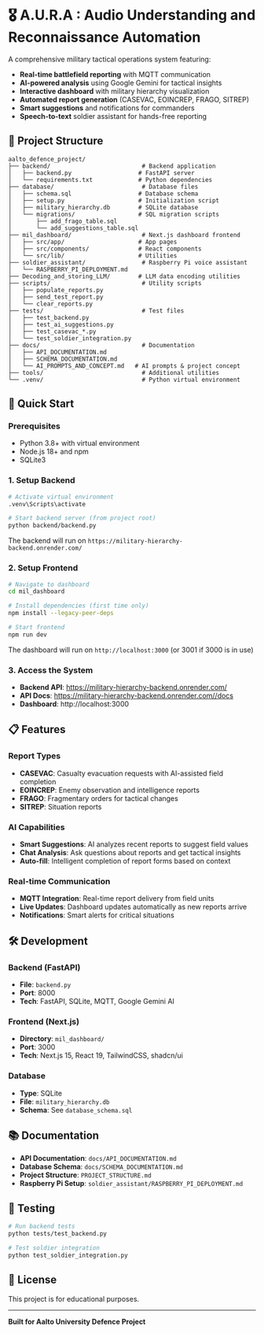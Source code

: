 # 🎖️ A.U.R.A : Audio Understanding and Reconnaissance Automation

A comprehensive military tactical operations system featuring:

- **Real-time battlefield reporting** with MQTT communication
- **AI-powered analysis** using Google Gemini for tactical insights
- **Interactive dashboard** with military hierarchy visualization
- **Automated report generation** (CASEVAC, EOINCREP, FRAGO, SITREP)
- **Smart suggestions** and notifications for commanders
- **Speech-to-text** soldier assistant for hands-free reporting

## 📁 Project Structure

```
aalto_defence_project/
├── backend/                          # Backend application
│   ├── backend.py                   # FastAPI server
│   └── requirements.txt             # Python dependencies
├── database/                         # Database files
│   ├── schema.sql                   # Database schema
│   ├── setup.py                     # Initialization script
│   ├── military_hierarchy.db        # SQLite database
│   └── migrations/                  # SQL migration scripts
│       ├── add_frago_table.sql
│       └── add_suggestions_table.sql
├── mil_dashboard/                    # Next.js dashboard frontend
│   ├── src/app/                     # App pages
│   ├── src/components/              # React components
│   └── src/lib/                     # Utilities
├── soldier_assistant/                # Raspberry Pi voice assistant
│   └── RASPBERRY_PI_DEPLOYMENT.md
├── Decoding_and_storing_LLM/        # LLM data encoding utilities
├── scripts/                          # Utility scripts
│   ├── populate_reports.py
│   ├── send_test_report.py
│   └── clear_reports.py
├── tests/                            # Test files
│   ├── test_backend.py
│   ├── test_ai_suggestions.py
│   ├── test_casevac_*.py
│   └── test_soldier_integration.py
├── docs/                             # Documentation
│   ├── API_DOCUMENTATION.md
│   ├── SCHEMA_DOCUMENTATION.md
│   └── AI_PROMPTS_AND_CONCEPT.md   # AI prompts & project concept
├── tools/                            # Additional utilities
└── .venv/                            # Python virtual environment
```

## 🚀 Quick Start

### Prerequisites

- Python 3.8+ with virtual environment
- Node.js 18+ and npm
- SQLite3

### 1. **Setup Backend**

```bash
# Activate virtual environment
.venv\Scripts\activate

# Start backend server (from project root)
python backend/backend.py
```

The backend will run on `https://military-hierarchy-backend.onrender.com/`

### 2. **Setup Frontend**

```bash
# Navigate to dashboard
cd mil_dashboard

# Install dependencies (first time only)
npm install --legacy-peer-deps

# Start frontend
npm run dev
```

The dashboard will run on `http://localhost:3000` (or 3001 if 3000 is in use)

### 3. **Access the System**

- **Backend API**: https://military-hierarchy-backend.onrender.com/
- **API Docs**: https://military-hierarchy-backend.onrender.com//docs
- **Dashboard**: http://localhost:3000

## 📋 Features

### Report Types

- **CASEVAC**: Casualty evacuation requests with AI-assisted field completion
- **EOINCREP**: Enemy observation and intelligence reports
- **FRAGO**: Fragmentary orders for tactical changes
- **SITREP**: Situation reports

### AI Capabilities

- **Smart Suggestions**: AI analyzes recent reports to suggest field values
- **Chat Analysis**: Ask questions about reports and get tactical insights
- **Auto-fill**: Intelligent completion of report forms based on context

### Real-time Communication

- **MQTT Integration**: Real-time report delivery from field units
- **Live Updates**: Dashboard updates automatically as new reports arrive
- **Notifications**: Smart alerts for critical situations

## 🛠️ Development

### Backend (FastAPI)

- **File**: `backend.py`
- **Port**: 8000
- **Tech**: FastAPI, SQLite, MQTT, Google Gemini AI

### Frontend (Next.js)

- **Directory**: `mil_dashboard/`
- **Port**: 3000
- **Tech**: Next.js 15, React 19, TailwindCSS, shadcn/ui

### Database

- **Type**: SQLite
- **File**: `military_hierarchy.db`
- **Schema**: See `database_schema.sql`

## 📚 Documentation

- **API Documentation**: `docs/API_DOCUMENTATION.md`
- **Database Schema**: `docs/SCHEMA_DOCUMENTATION.md`
- **Project Structure**: `PROJECT_STRUCTURE.md`
- **Raspberry Pi Setup**: `soldier_assistant/RASPBERRY_PI_DEPLOYMENT.md`

## 🧪 Testing

```bash
# Run backend tests
python tests/test_backend.py

# Test soldier integration
python test_soldier_integration.py
```

## 📝 License

This project is for educational purposes.

---

**Built for Aalto University Defence Project**
